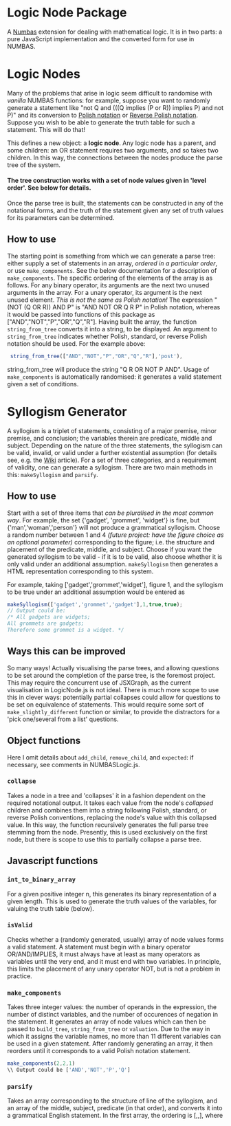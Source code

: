 Logic Node Package
==================

A <a href="https://www.Numbas.org.uk">Numbas</a> extension for dealing with mathematical logic. It is in two parts: a pure JavaScript implementation and the converted form for use in NUMBAS.

# Logic Nodes

Many of the problems that arise in logic seem difficult to randomise with *vanilla* NUMBAS functions: for example, suppose you want to randomly generate a statement like "not Q and (((Q implies (P or R)) implies P) and not P)" and its conversion to <a href="https://en.wikipedia.org/wiki/Polish_notation">Polish notation</a> or <a href="https://en.wikipedia.org/wiki/Reverse_Polish_notation">Reverse Polish notation</a>. Suppose you wish to be able to generate the truth table for such a statement. This will do that!

This defines a new object: a **logic node**. Any logic node has a parent, and some children: an OR statement requires two arguments, and so takes two children. In this way, the connections between the nodes produce the parse tree of the system.

#### The tree construction works with a set of node values given in 'level order'. See below for details.

Once the parse tree is built, the statements can be constructed in any of the notational forms, and the truth of the statement given any set of truth values for its parameters can be determined.

## How to use
The starting point is something from which we can generate a parse tree: either supply a set of statements in an array, *ordered in a particular order*, or use `make_components`. See the below documentation for a description of `make_components`.
The specific ordering of the elements of the array is as follows. For any binary operator, its arguments are the next two unused arguments in the array. For a unary operator, its argument is the next unused element. *This is not the same as Polish notation!* The expression "(NOT (Q OR R)) AND P" is "AND NOT OR Q R P" in Polish notation, whereas it would be passed into functions of this package as ["AND","NOT","P","OR","Q","R"].
Having built the array, the function `string_from_tree` converts it into a string, to be displayed. An argument to `string_from_tree` indicates whether Polish, standard, or reverse Polish notation should be used. For the example above:
```JavaScript
 string_from_tree(["AND","NOT","P","OR","Q","R"],'post'),
 ```
string_from_tree will produce the string "Q R OR NOT P AND". Usage of `make_components` is automatically randomised: it generates a valid statement given a set of conditions.

# Syllogism Generator
A syllogism is a triplet of statements, consisting of a major premise, minor premise, and conclusion; the variables therein are predicate, middle and subject. Depending on the nature of the three statements, the syllogism can be valid, invalid, or valid under a further existential assumption (for details see, e.g. the <a href="https://en.wikipedia.org/wiki/Syllogism">Wiki</a> article). For a set of three categories, and a requirement of validity, one can generate a syllogism. There are two main methods in this: `makeSyllogism` and `parsify`.

## How to use
Start with a set of three items that *can be pluralised in the most common way*. For example, the set {'gadget', 'grommet', 'widget'} is fine, but {'man','woman','person'} will not produce a grammatical syllogism. Choose a random number between 1 and 4 *(future project: have the figure choice as an optional parameter)* corresponding to the figure; i.e. the structure and placement of the predicate, middle, and subject. Choose if you want the generated syllogism to be valid - if it is to be valid, also choose whether it is only valid under an additional assumption. `makeSyllogism` then generates a HTML representation corresponding to this system.

For example, taking ['gadget','grommet','widget'], figure 1, and the syllogism to be true under an additional assumption would be entered as
```JavaScript
makeSyllogism(['gadget','grommet','gadget'],1,true,true);
// Output could be:
/* All gadgets are widgets;
All grommets are gadgets;
Therefore some grommet is a widget. */
```

## Ways this can be improved
So many ways! Actually visualising the parse trees, and allowing questions to be set around the completion of the parse tree, is the foremost project. This may require the concurrent use of JSXGraph, as the current visualisation in LogicNode.js is not ideal. There is much more scope to use this in clever ways: potentially partial collapses could allow for questions to be set on equivalence of statements. This would require some sort of `make_slightly_different` function or similar, to provide the distractors for a 'pick one/several from a list' questions.

## Object functions
Here I omit details about `add_child`, `remove_child`, and `expected`: if necessary, see comments in NUMBASLogic.js.
### `collapse`
Takes a node in a tree and 'collapses' it in a fashion dependent on the required notational output. It takes each value from the node's *collapsed* children and combines them into a string following Polish, standard, or reverse Polish conventions, replacing the node's value with this collapsed value. In this way, the function recursively generates the full parse tree stemming from the node. Presently, this is used exclusively on the first node, but there is scope to use this to partially collapse a parse tree.

## Javascript functions
### `int_to_binary_array`
For a given positive integer n, this generates its binary representation of a given length. This is used to generate the truth values of the variables, for valuing the truth table (below).

### `isValid`
Checks whether a (randomly generated, usually) array of node values forms a valid statement. A statement must begin with a binary operator OR/AND/IMPLIES, it must always have at least as many operators as variables until the very end, and it must end with two variables. In principle, this limits the placement of any unary operator NOT, but is not a problem in practice.

### `make_components`
Takes three integer values: the number of operands in the expression, the number of distinct variables, and the number of occurences of negation in the statement. It generates an array of node values which can then be passed to `build_tree`, `string_from_tree` or `valuation`. Due to the way in which it assigns the variable names, no more than 11 different variables can be used in a given statement. After randomly generating an array, it then reorders until it corresponds to a valid Polish notation statement.
```JavaScript
make_components(2,2,1)
\\ Output could be ['AND','NOT','P','Q']
```

### `parsify`
Takes an array corresponding to the structure of line of the syllogism, and an array of the middle, subject, predicate (in that order), and converts it into a grammatical English statement. In the first array, the ordering is [<Object>,<Relationship>,<Object>], where <Object> is one of M, S or P; relationship is converted as follows.
- A: "All...are..."
- E: "No...are..."
- I: "Some...are..."
- O: "Some...are not..."
 
For example
```Javascript
parsify([M,I,P],['gadget','grommet','widget'])
// Output is 'Some gadgets are widgets'
```

### `makeSyllogism`
Takes an array of middle, subject, predicate; a figure type; a determiner for the validity of the syllogism, and an existential determiner. The figure identifier corresponds to a structure; if 'M-P' corresponds to <middle><relationship><predicate>, then the syllogisms are structured as
1. M-P; S-M; S-P
2. P-M; S-M; S-P
3. M-P; M-S; S-P
4. P-M; M-S; S-P
 
From the figure and the 'truthiness' required, it generates the relationships: there are 64 possibilities, only 6 of which are valid. Following the convention described in `parsify`, the valid syllogisms are
1. AAA, EAE, AII, EIO, *AAI*, *EAO*
2. EAE, AEE, EIO, AOO, *EAO*, *AEO*,
3. AII, IAI, EIO, OAO, *EAO*, *AAI*
4. AEE, IAI, EIO, *AEO*, *EAO*, *AAI*

where the *italicised* patterns are valid under additional existence assumptions. If a false syllogism is required, it will randomly generate a string of three letters from {A,E,I,O} using `genPatt` and check that it isn't valid, regenerating as necessary.
Once this has been generated, `parsify` is use to convert the symbolic statement into English.

## JME functions
### `make_components`
A JME equivalent of the JavaScript function.

### `string_from_tree`
Collapses the logic tree recursively and outputs a string. See `LogicNode.collapse` for more details.

### `truth_value`
Takes a set of node values, and a set of truth values for its variables, and computes the 'truthiness' of the statement.

### `truth_table_results`
Applies `truth_value` for all possible valuations of the variables. It runs from most 'truthy' to least: if the statement has two variables P, Q, then the rows of the truth table correspond to [1,1], [1,0], [0,1], [0,0] respectively.

### `texify`
Takes a string expression in 'raw' form (as generated by string_from_tree) and adds LaTeX for the "AND", "OR", "IMPLIES" and "NOT" operators. It also removes brackets from sub-expressions of the form (NOT (P)).
